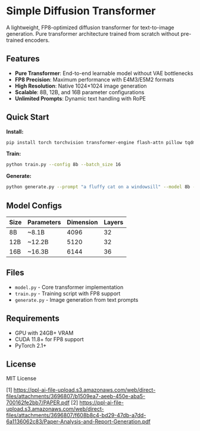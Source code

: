 # Simple Diffusion Transformer

A lightweight, FP8-optimized diffusion transformer for text-to-image generation. Pure transformer architecture trained from scratch without pre-trained encoders.

## Features

- **Pure Transformer**: End-to-end learnable model without VAE bottlenecks
- **FP8 Precision**: Maximum performance with E4M3/E5M2 formats
- **High Resolution**: Native 1024×1024 image generation
- **Scalable**: 8B, 12B, and 16B parameter configurations
- **Unlimited Prompts**: Dynamic text handling with RoPE

## Quick Start

**Install:**
```bash
pip install torch torchvision transformer-engine flash-attn pillow tqdm
```

**Train:**
```bash
python train.py --config 8b --batch_size 16
```

**Generate:**
```bash
python generate.py --prompt "a fluffy cat on a windowsill" --model 8b --checkpoint model.pt
```

## Model Configs

| Size | Parameters | Dimension | Layers |
|------|------------|-----------|--------|
| 8B   | ~8.1B     | 4096      | 32     |
| 12B  | ~12.2B    | 5120      | 32     |
| 16B  | ~16.3B    | 6144      | 36     |

## Files

- `model.py` - Core transformer implementation
- `train.py` - Training script with FP8 support
- `generate.py` - Image generation from text prompts

## Requirements

- GPU with 24GB+ VRAM
- CUDA 11.8+ for FP8 support
- PyTorch 2.1+

## License

MIT License

[1] https://ppl-ai-file-upload.s3.amazonaws.com/web/direct-files/attachments/3696807/b1509ea7-aeeb-450e-aba5-700162fe2bb7/PAPER.pdf
[2] https://ppl-ai-file-upload.s3.amazonaws.com/web/direct-files/attachments/3696807/f608b8c4-bd29-47db-a7dd-6a1136062c83/Paper-Analysis-and-Report-Generation.pdf
